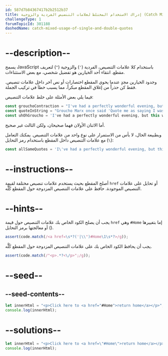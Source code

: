 ```yaml
---
id: 587d7b84367417b2b2512b37
title: إدراك الاستخدام المختلط لعلامات التنصيص الفردية والزوجية (Catch Mixed Usage of Single and Double Quotes)
challengeType: 1
forumTopicId: 301188
dashedName: catch-mixed-usage-of-single-and-double-quotes
---
```


# --description--

يسمح JavaScript باستخدام كلا علامات التنصيص، الفردية (`'`) والزوجية (`"`) لتعريف مقطع. انتقاء أحد الخيارين هو تفضيل شخصي، مع بعض الاستثناءات.

وجدود الخيارين مجدٍ عندما يحوي المقطع اختصارات أو نص آخر داخل علامات تنصيص. فقط كن حذراً من إغلاق المقطع مبكراً، مما يسبب خطأ في تركيب الجملة.

فيما يلي بعض الأمثلة على خلط علامات التنصيص:

```js
const grouchoContraction = "I've had a perfectly wonderful evening, but this wasn't it.";
const quoteInString = "Groucho Marx once said 'Quote me as saying I was mis-quoted.'";
const uhOhGroucho = 'I've had a perfectly wonderful evening, but this wasn't it.';
```

أما الاثنان الأولان فهما صحيحان، ولكن الثالث غير صحيح.

وبطبيعة الحال، لا بأس من الاستمرار على نوع واحد من علامات التنصيص. يمكنك التعامل مع علامات التنصيص داخل المقطع باستخدام رمز التحايل (`\`):

```js
const allSameQuotes = 'I\'ve had a perfectly wonderful evening, but this wasn\'t it.';
```

# --instructions--

أصلح المقطع بحيث يستخدم علامات تنصيص مختلفة لقيمة `href` أو تحايل على علامات التنصيص الموجودة. حافظ على علامات التنصيص المزدوجة حول المقطع كُلََّه.

# --hints--

يجب أن يصلح الكود الخاص بك علامات التنصيص حول قيمة `href` وهي `#Home` إما بتغييرها أو معالجتها برمز التحايل (\).

```js
assert(code.match(/<a href=\s*?('|\\")#Home\1\s*?>/g));
```

يجب أن يحافظ الكود الخاص بك على علامات التنصيص المزدوجة حول المقطع كُلََّه.

```js
assert(code.match(/"<p>.*?<\/p>";/g));
```

# --seed--

## --seed-contents--

```js
let innerHtml = "<p>Click here to <a href="#Home">return home</a></p>";
console.log(innerHtml);
```

# --solutions--

```js
let innerHtml = "<p>Click here to <a href=\"#Home\">return home</a></p>";
console.log(innerHtml);
```
